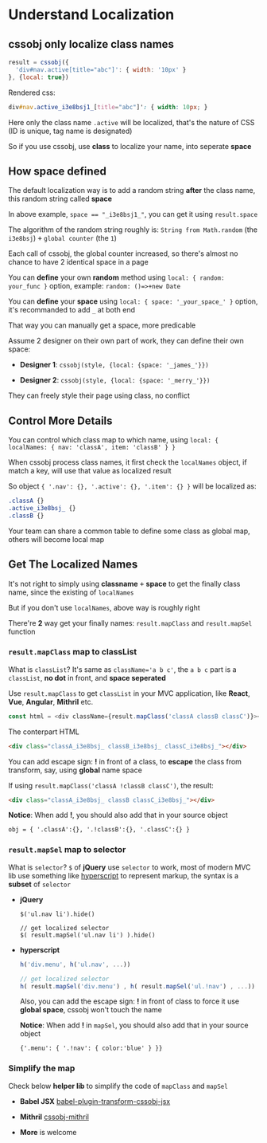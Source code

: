 # Understand Localization

## cssobj only localize class names

```Javascript
result = cssobj({
  'div#nav.active[title="abc"]': { width: '10px' }
}, {local: true})

```

Rendered css:

```css
div#nav.active_i3e8bsj1_[title="abc"]': { width: 10px; }
```

Here only the class name `.active` will be localized, that's the nature of CSS (ID is unique, tag name is designated)

So if you use cssobj, use **class** to localize your name, into seperate **space**

## How space defined

The default localization way is to add a random string **after** the class name, this random string called **space**

In above example, `space == "_i3e8bsj1_"`, you can get it using `result.space`

The algorithm of the random string roughly is: `String from Math.random` (the `i3e8bsj`) <kbd>+</kbd> `global counter` (the `1`)

Each call of cssobj, the global counter increased, so there's almost no chance to have 2 identical space in a page

You can **define** your own **random** method using `local: { random: your_func }` option, example: `random: ()=>+new Date`

You can **define** your **space** using `local: { space: '_your_space_' }` option, it's recommanded to add `_` at both end

That way you can manually get a space, more predicable

Assume 2 designer on their own part of work, they can define their own space:

- **Designer 1**: `cssobj(style, {local: {space: '_james_'}})`

- **Designer 2**: `cssobj(style, {local: {space: '_merry_'}})`

They can freely style their page using class, no conflict

## Control More Details

You can control which class map to which name, using `local: { localNames: { nav: 'classA', item: 'classB' } }`

When cssobj process class names, it first check the `localNames` object, if match a key, will use that value as localized result

So object `{ '.nav': {}, '.active': {}, '.item': {} }` will be localized as:

```css
.classA {}
.active_i3e8bsj_ {}
.classB {}
```

Your team can share a common table to define some class as global map, others will become local map

## Get The Localized Names

It's not right to simply using **classname** <kbd>+</kbd> **space** to get the finally class name, since the existing of `localNames`

But if you don't use `localNames`, above way is roughly right

There're **2** way get your finally names: `result.mapClass` and `result.mapSel` function

### `result.mapClass` map to **classList**

  What is `classList`? It's same as `className='a b c'`, the `a b c` part is a `classList`, **no dot** in front, and **space seperated**

  Use `result.mapClass` to get `classList` in your MVC application, like **React**, **Vue**, **Angular**, **Mithril** etc.

  ```Javascript
  const html = <div className={result.mapClass('classA classB classC')}></div>
  ```

  The conterpart HTML

  ```html
  <div class="classA_i3e8bsj_ classB_i3e8bsj_ classC_i3e8bsj_"></div>
  ```

  You can add escape sign: **!** in front of a class, to **escape** the class from transform, say, using **global** name space

  If using `result.mapClass('classA !classB classC')`, the result:

  ```html
  <div class="classA_i3e8bsj_ classB classC_i3e8bsj_"></div>
  ```

  **Notice**: When add **!**, you should also add that in your source object

  `obj = { '.classA':{}, '.!classB':{}, '.classC':{} }`

### `result.mapSel` map to **selector**

  What is `selector`? `$` of **jQuery** use `selector` to work, most of modern MVC lib use something like [hyperscript](https://github.com/dominictarr/hyperscript) to represent markup, the syntax is a **subset** of `selector`

- **jQuery**

  ```
  $('ul.nav li').hide()

  // get localized selector
  $( result.mapSel('ul.nav li') ).hide()
  ```

- **hyperscript**

  ```Javascript
  h('div.menu', h('ul.nav', ...))

  // get localized selector
  h( result.mapSel('div.menu') , h( result.mapSel('ul.!nav') , ...))
  ```

  Also, you can add the escape sign: **!** in front of class to force it use **global space**, cssobj won't touch the name

  **Notice**: When add **!** in `mapSel`, you should also add that in your source object

  `{'.menu': { '.!nav': { color:'blue' } }}`


### Simplify the map

  Check below **helper lib** to simplify the code of `mapClass` and `mapSel`

  - **Babel JSX** [babel-plugin-transform-cssobj-jsx](https://github.com/cssobj/babel-plugin-transform-cssobj-jsx)

  - **Mithril** [cssobj-mithril](https://github.com/cssobj/cssobj-mithril)

  - **More** is welcome



